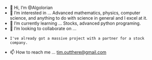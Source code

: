 - 👋 Hi, I’m @Algolorian
- 👀 I’m interested in ...
      Advanced mathematics, physics, computer science, and anything to do with science in general and I excel at it.
- 🌱 I’m currently learning ...
      Stocks, advanced python programing.
- 💞️ I’m looking to collaborate on ...
-     I've already got a massive project with a partner for a stock company.
- 📫 How to reach me ...
      tim.outthere@gmail.com

<!---
Algolorian/Algolorian is a ✨ special ✨ repository because its `README.md` (this file) appears on your GitHub profile.
You can click the Preview link to take a look at your changes.
--->
